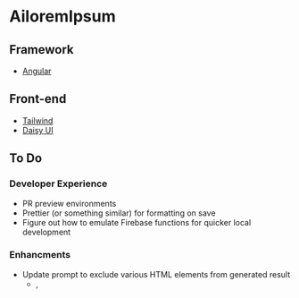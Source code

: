 # AiloremIpsum

## Framework
- [Angular](https://angular.io/)

## Front-end
- [Tailwind](https://tailwindcss.com/)
- [Daisy UI](https://daisyui.com)

## To Do
### Developer Experience
- PR preview environments
- Prettier (or something similar) for formatting on save
- Figure out how to emulate Firebase functions for quicker local development

### Enhancments
- Update prompt to exclude various HTML elements from generated result
    - <img>, <title>, <meta>, <head>
- Disable form when new card is being generated
- Display skeleton component when newly generated card is awaiting prompt response

### New Features
- When HTML is generated save topic and content to Firebase
    - Display latest saved (and approved) results
    - Random topic pulling from previously submitted (and approved) topics
- Add ability to copy to clipboard on generation
- Display toast alert when contents of card are copied to clipboard